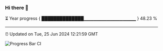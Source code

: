 ### Hi there 👋

⏳ Year progress { ██████████████▁▁▁▁▁▁▁▁▁▁▁▁▁▁▁▁ } 48.23 %

---

⏰ Updated on Tue, 25 Jun 2024 12:21:59 GMT

![Progress Bar CI](https://github.com/liununu/liununu/workflows/Progress%20Bar%20CI/badge.svg)
